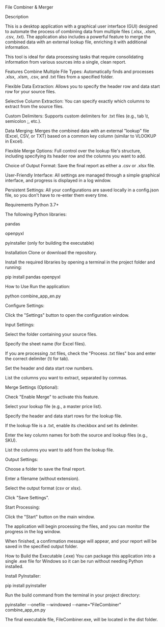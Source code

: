 File Combiner & Merger

Description

This is a desktop application with a graphical user interface (GUI) designed to automate the process of combining data from multiple files (.xlsx, .xlsm, .csv, .txt). The application also includes a powerful feature to merge the combined data with an external lookup file, enriching it with additional information.

This tool is ideal for data processing tasks that require consolidating information from various sources into a single, clean report.

Features
Combine Multiple File Types: Automatically finds and processes .xlsx, .xlsm, .csv, and .txt files from a specified folder.

Flexible Data Extraction: Allows you to specify the header row and data start row for your source files.

Selective Column Extraction: You can specify exactly which columns to extract from the source files.

Custom Delimiters: Supports custom delimiters for .txt files (e.g., tab \t, semicolon ;, etc.).

Data Merging: Merges the combined data with an external "lookup" file (Excel, CSV, or TXT) based on a common key column (similar to VLOOKUP in Excel).

Flexible Merge Options: Full control over the lookup file's structure, including specifying its header row and the columns you want to add.

Choice of Output Format: Save the final report as either a .csv or .xlsx file.

User-Friendly Interface: All settings are managed through a simple graphical interface, and progress is displayed in a log window.

Persistent Settings: All your configurations are saved locally in a config.json file, so you don't have to re-enter them every time.

Requirements
Python 3.7+

The following Python libraries:

pandas

openpyxl

pyinstaller (only for building the executable)

Installation
Clone or download the repository.

Install the required libraries by opening a terminal in the project folder and running:

pip install pandas openpyxl

How to Use
Run the application:

python combine_app_en.py

Configure Settings:

Click the "Settings" button to open the configuration window.

Input Settings:

Select the folder containing your source files.

Specify the sheet name (for Excel files).

If you are processing .txt files, check the "Process .txt files" box and enter the correct delimiter (\t for tab).

Set the header and data start row numbers.

List the columns you want to extract, separated by commas.

Merge Settings (Optional):

Check "Enable Merge" to activate this feature.

Select your lookup file (e.g., a master price list).

Specify the header and data start rows for the lookup file.

If the lookup file is a .txt, enable its checkbox and set its delimiter.

Enter the key column names for both the source and lookup files (e.g., SKU).

List the columns you want to add from the lookup file.

Output Settings:

Choose a folder to save the final report.

Enter a filename (without extension).

Select the output format (csv or xlsx).

Click "Save Settings".

Start Processing:

Click the "Start" button on the main window.

The application will begin processing the files, and you can monitor the progress in the log window.

When finished, a confirmation message will appear, and your report will be saved in the specified output folder.

How to Build the Executable (.exe)
You can package this application into a single .exe file for Windows so it can be run without needing Python installed.

Install PyInstaller:

pip install pyinstaller

Run the build command from the terminal in your project directory:

pyinstaller --onefile --windowed --name="FileCombiner" combine_app_en.py

The final executable file, FileCombiner.exe, will be located in the dist folder.

